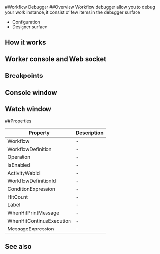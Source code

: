 #Workflow Debugger
##Overview
Workflow debugger allow you to debug your work instance, it consist of few items in the debugger surface

* Configuration
* Designer surface

## How it works


## Worker console and Web socket


## Breakpoints


## Console window

## Watch window


##Properties
<table class="table table-condensed table-bordered">
    <thead>
<tr>
<th>Property</th>
<th>Description</th>
</tr>
</thead>
<tbody>
<tr><td>Workflow</td><td> - </td></tr>
<tr><td>WorkflowDefinition</td><td> - </td></tr>
<tr><td>Operation</td><td> - </td></tr>
<tr><td>IsEnabled</td><td> - </td></tr>
<tr><td>ActivityWebId</td><td> - </td></tr>
<tr><td>WorkflowDefinitionId</td><td> - </td></tr>
<tr><td>ConditionExpression</td><td> - </td></tr>
<tr><td>HitCount</td><td> - </td></tr>
<tr><td>Label</td><td> - </td></tr>
<tr><td>WhenHitPrintMessage</td><td> - </td></tr>
<tr><td>WhenHitContinueExecution</td><td> - </td></tr>
<tr><td>MessageExpression</td><td> - </td></tr>
</tbody></table>



## See also

